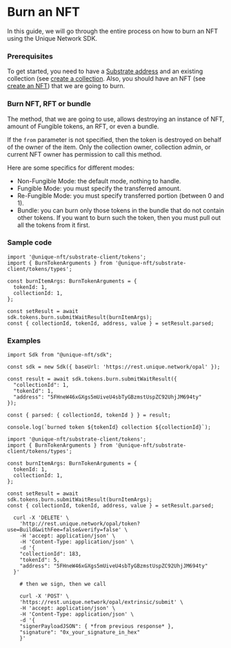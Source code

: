 # Burn an NFT

In this guide, we will go through the entire process on how to burn an NFT using the Unique Network SDK.

### Prerequisites

To get started, you need to have a [Substrate address](../tutorials/accounts/create-account.md) and an existing collection (see [create a collection](../tutorials/create-collection-token.md). Also, you should have an NFT (see [create an NFT](../tutorials/create-collection-token.md)) that we are going to burn.

### Burn NFT, RFT or bundle

The method, that we are going to use, allows destroying an instance of NFT, amount of Fungible tokens, an RFT, or even a bundle.

If the `from` parameter is not specified, then the token is destroyed on behalf of the owner of the item. Only the collection owner, collection admin, or current NFT owner has permission to call this method. 

Here are some specifics for different modes: 

- Non-Fungible Mode: the default mode, nothing to handle.
- Fungible Mode: you must specify the transferred amount.
- Re-Fungible Mode: you must specify transferred portion (between 0 and 1).
- Bundle: you can burn only those tokens in the bundle that do not contain other tokens. If you want to burn such the token, then you must pull out all the tokens from it first.

### Sample code

```typescript:no-line-numbers
import '@unique-nft/substrate-client/tokens';
import { BurnTokenArguments } from '@unique-nft/substrate-client/tokens/types';

const burnItemArgs: BurnTokenArguments = {
  tokenId: 1,
  collectionId: 1,
};

const setResult = await sdk.tokens.burn.submitWaitResult(burnItemArgs);
const { collectionId, tokenId, address, value } = setResult.parsed;
```

### Examples


<CodeGroup>
<CodeGroupItem title = "SDK" active>

```typescript:no-line-numbers
import Sdk from "@unique-nft/sdk";

const sdk = new Sdk({ baseUrl: 'https://rest.unique.network/opal' });

const result = await sdk.tokens.burn.submitWaitResult({
  "collectionId": 1,
  "tokenId": 1,
  "address": "5FHneW46xGXgs5mUiveU4sbTyGBzmstUspZC92UhjJM694ty"
});

const { parsed: { collectionId, tokenId } } = result;

console.log(`burned token ${tokenId} collection ${collectionId}`);
```

</CodeGroupItem>
<CodeGroupItem title="Substrate Client">

```typescript:no-line-numbers
import '@unique-nft/substrate-client/tokens';
import { BurnTokenArguments } from '@unique-nft/substrate-client/tokens/types';

const burnItemArgs: BurnTokenArguments = {
  tokenId: 1,
  collectionId: 1,
};

const setResult = await sdk.tokens.burn.submitWaitResult(burnItemArgs);
const { collectionId, tokenId, address, value } = setResult.parsed;
```

</CodeGroupItem>
<CodeGroupItem title ="REST">

```bash:no-line-numbers
  curl -X 'DELETE' \
    'http://rest.unique.network/opal/token?use=Build&withFee=false&verify=false' \
    -H 'accept: application/json' \
    -H 'Content-Type: application/json' \
    -d '{
    "collectionId": 183,
    "tokenId": 5,
    "address": "5FHneW46xGXgs5mUiveU4sbTyGBzmstUspZC92UhjJM694ty"
  }'
    
    # then we sign, then we call
    
    curl -X 'POST' \
    'https://rest.unique.network/opal/extrinsic/submit' \
    -H 'accept: application/json' \
    -H 'Content-Type: application/json' \
    -d '{
    "signerPayloadJSON": { *from previous response* },
    "signature": "0x_your_signature_in_hex"
    }'
```

</CodeGroupItem>
</CodeGroup>









